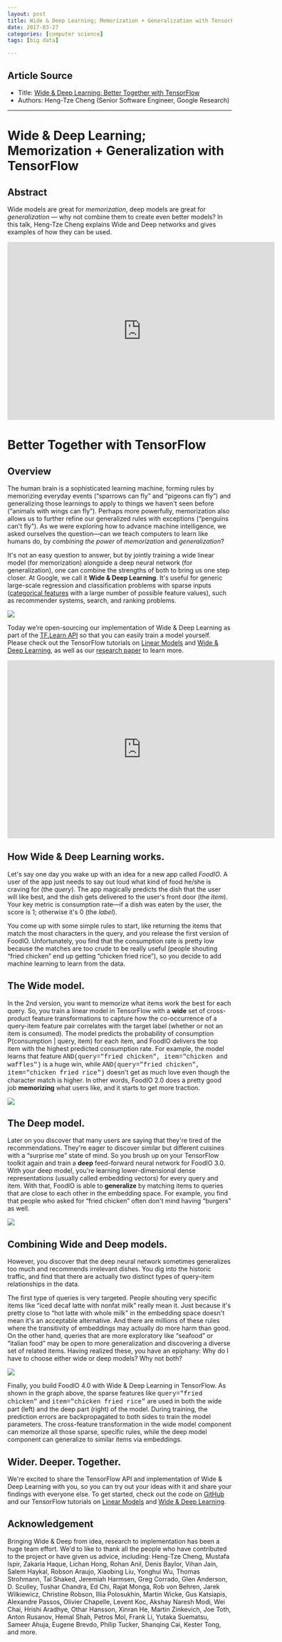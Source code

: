 ```yaml
---
layout: post
title: Wide & Deep Learning; Memorization + Generalization with TensorFlow
date: 2017-03-27
categories: [computer science]
tags: [big data]

---
```


## Article Source
* Title: [Wide & Deep Learning: Better Together with TensorFlow](https://research.googleblog.com/2016/06/wide-deep-learning-better-together-with.html "Wide & Deep Learning: Better Together with TensorFlow")
* Authors: Heng-Tze Cheng (Senior Software Engineer, Google Research)

---

Wide & Deep Learning; Memorization + Generalization with TensorFlow
===

## Abstract

Wide models are great for *memorization*, deep models are great for *generalization* — why not combine them to create even better models? In this talk, Heng-Tze Cheng explains Wide and Deep networks and gives examples of how they can be used.

<iframe width="600" height="400" src="https://www.youtube.com/embed/NV1tkZ9Lq48?list=PLOU2XLYxmsIKGc_NBoIhTn2Qhraji53cv" frameborder="0" allowfullscreen></iframe>

Better Together with TensorFlow
===

## Overview

The human brain is a sophisticated learning machine, forming rules by
memorizing everyday events (“sparrows can fly” and “pigeons can fly”)
and generalizing those learnings to apply to things we haven't seen
before (“animals with wings can fly”). Perhaps more powerfully,
memorization also allows us to further refine our generalized rules with
exceptions (“penguins can't fly”). As we were exploring how to advance
machine intelligence, we asked ourselves the question—can we teach
computers to learn like humans do, by *combining the power* of
*memorization* and *generalization*?

It's not an easy question to answer, but by jointly training a wide
linear model (for memorization) alongside a deep neural network (for
generalization), one can combine the strengths of both to bring us one
step closer. At Google, we call it **Wide & Deep Learning**. It's useful
for generic large-scale regression and classification problems with
sparse inputs ([categorical
features](https://en.wikipedia.org/wiki/Categorical_variable) with a
large number of possible feature values), such as recommender systems,
search, and ranking problems.

[![](https://1.bp.blogspot.com/-Dw1mB9am1l8/V3MgtOzp3uI/AAAAAAAABGs/mP-3nZQCjWwdk6qCa5WraSpK8A7rSPj3ACLcB/s640/image04.png)](https://1.bp.blogspot.com/-Dw1mB9am1l8/V3MgtOzp3uI/AAAAAAAABGs/mP-3nZQCjWwdk6qCa5WraSpK8A7rSPj3ACLcB/s1600/image04.png)

Today we’re open-sourcing our implementation of Wide & Deep Learning as
part of the [TF.Learn
API](https://github.com/tensorflow/tensorflow/tree/master/tensorflow/contrib/learn/python/learn)
so that you can easily train a model yourself. Please check out the
TensorFlow tutorials on [Linear
Models](https://www.tensorflow.org/tutorials/wide/) and [Wide & Deep
Learning](https://www.tensorflow.org/tutorials/wide_and_deep/), as well
as our [research paper](http://arxiv.org/abs/1606.07792) to learn more.

<iframe width="600" height="400" src="https://www.youtube.com/embed/Xmw9SWJ0L50" frameborder="0" allowfullscreen></iframe>

## How Wide & Deep Learning works.

Let's say one day you wake up with an idea for a new app called *FoodIO*. 
A user of the app just needs to say out loud what
kind of food he/she is craving for (the *query*). The app magically
predicts the dish that the user will like best, and the dish gets
delivered to the user's front door (the *item*). Your key metric is
consumption rate—if a dish was eaten by the user, the score is 1;
otherwise it's 0 (the *label*).

You come up with some simple rules to start, like returning the items
that match the most characters in the query, and you release the first
version of FoodIO. Unfortunately, you find that the consumption rate is
pretty low because the matches are too crude to be really useful (people
shouting “fried chicken” end up getting “chicken fried rice”), so you
decide to add machine learning to learn from the data.


## The Wide model.

In the 2nd version, you want to memorize what items work the best for
each query. So, you train a linear model in TensorFlow with a **wide**
set of cross-product feature transformations to capture how the
co-occurrence of a query-item feature pair correlates with the target
label (whether or not an item is consumed). The model predicts the
probability of consumption P(consumption | query, item) for each item,
and FoodIO delivers the top item with the highest predicted consumption
rate. For example, the model learns that feature <span
style="font-family: &quot;courier new&quot; , &quot;courier&quot; , monospace;">AND(query="fried
chicken", item="chicken and waffles")</span> is a huge win, while <span
style="font-family: &quot;courier new&quot; , &quot;courier&quot; , monospace;">AND(query="fried
chicken", item="chicken fried rice")</span> doesn't get as much love
even though the character match is higher. In other words, FoodIO 2.0
does a pretty good job **memorizing** what users like, and it starts to
get more traction.

[![](https://2.bp.blogspot.com/-I_YshHCoxNs/V3Mg5QG4s-I/AAAAAAAABG8/6hHCKiUhcF03kJrLTVJd6Al-MX4sR_bUACKgB/s640/image02.png)](https://2.bp.blogspot.com/-I_YshHCoxNs/V3Mg5QG4s-I/AAAAAAAABG8/6hHCKiUhcF03kJrLTVJd6Al-MX4sR_bUACKgB/s1600/image02.png)

## The Deep model.

Later on you discover that many users are saying that they're tired of
the recommendations. They're eager to discover similar but different
cuisines with a “surprise me” state of mind. So you brush up on your
TensorFlow toolkit again and train a **deep** feed-forward neural
network for FoodIO 3.0. With your deep model, you're learning
lower-dimensional dense representations (usually called embedding
vectors) for every query and item. With that, FoodIO is able to
**generalize** by matching items to queries that are close to each other
in the embedding space. For example, you find that people who asked for
“fried chicken” often don't mind having “burgers” as well.

[![](https://3.bp.blogspot.com/-O6Ssu0m0_O8/V3MhQWN10AI/AAAAAAAABHE/V1PtDHKp2MQQ9jfuyHxs2HHR7Ovg5M6LQCLcB/s640/image01.png)](https://3.bp.blogspot.com/-O6Ssu0m0_O8/V3MhQWN10AI/AAAAAAAABHE/V1PtDHKp2MQQ9jfuyHxs2HHR7Ovg5M6LQCLcB/s1600/image01.png)

## Combining Wide and Deep models.

However, you discover that the deep neural network sometimes generalizes
too much and recommends irrelevant dishes. You dig into the historic
traffic, and find that there are actually two distinct types of
query-item relationships in the data.

The first type of queries is very targeted. People shouting very
specific items like “iced decaf latte with nonfat milk” really mean it.
Just because it's pretty close to “hot latte with whole milk” in the
embedding space doesn't mean it's an acceptable alternative. And there
are millions of these rules where the transitivity of embeddings may
actually do more harm than good. On the other hand, queries that are
more exploratory like “seafood” or “italian food” may be open to more
generalization and discovering a diverse set of related items. Having
realized these, you have an epiphany: Why do I have to choose either
wide or deep models? Why not both?


[![](https://2.bp.blogspot.com/-wkrmRibw_GM/V3Mg3O3Q0-I/AAAAAAAABG0/Jm3Nl4-VcYIJ44dA5nSz6vpTyCKF2KWQgCKgB/s640/image03.png)](https://2.bp.blogspot.com/-wkrmRibw_GM/V3Mg3O3Q0-I/AAAAAAAABG0/Jm3Nl4-VcYIJ44dA5nSz6vpTyCKF2KWQgCKgB/s1600/image03.png)



Finally, you build FoodIO 4.0 with Wide & Deep Learning in TensorFlow.
As shown in the graph above, the sparse features like <span
id="docs-internal-guid-0298828a-99c1-5961-d83f-fdfa6eb23129"><span
style="vertical-align: baseline; white-space: pre-wrap;"><span
style="font-family: &quot;courier new&quot; , &quot;courier&quot; , monospace;">query="fried
chicken"</span></span></span> and <span
style="font-family: &quot;courier new&quot; , &quot;courier&quot; , monospace;">item="chicken
fried rice"</span> are used in both the wide part (left) and the deep
part (right) of the model. During training, the prediction errors are
backpropagated to both sides to train the model parameters. The
cross-feature transformation in the wide model component can memorize
all those sparse, specific rules, while the deep model component can
generalize to similar items via embeddings.

## Wider. Deeper. Together.

We're excited to share the TensorFlow API and implementation of Wide &
Deep Learning with you, so you can try out your ideas with it and share
your findings with everyone else. To get started, check out the code on
[GitHub](https://github.com/tensorflow/tensorflow/tree/master/tensorflow/contrib/learn/python/learn)
and our TensorFlow tutorials on [Linear
Models](https://www.tensorflow.org/tutorials/wide/) and [Wide & Deep
Learning](https://www.tensorflow.org/tutorials/wide_and_deep/).

## Acknowledgement

Bringing Wide & Deep from idea, research to implementation has been a
huge team effort. We'd to like to thank all the people who have
contributed to the project or have given us advice, including: Heng-Tze
Cheng, Mustafa Ispir, Zakaria Haque, Lichan Hong, Rohan Anil, Denis
Baylor, Vihan Jain, Salem Haykal, Robson Araujo, Xiaobing Liu, Yonghui
Wu, Thomas Strohmann, Tal Shaked, Jeremiah Harmsen, Greg Corrado, Glen
Anderson, D. Sculley, Tushar Chandra, Ed Chi, Rajat Monga, Rob von
Behren, Jarek Wilkiewicz, Christine Robson, Illia Polosukhin, Martin
Wicke, Gus Katsiapis, Alexandre Passos, Olivier Chapelle, Levent Koc,
Akshay Naresh Modi, Wei Chai, Hrishi Aradhye, Othar Hansson, Xinran He,
Martin Zinkevich, Joe Toth, Anton Rusanov, Hemal Shah, Petros Mol, Frank
Li, Yutaka Suematsu, Sameer Ahuja, Eugene Brevdo, Philip Tucker,
Shanqing Cai, Kester Tong, and more.
